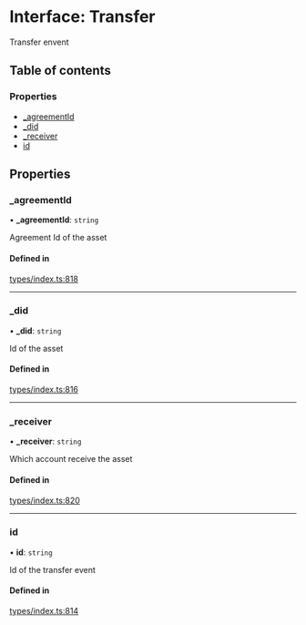 # Interface: Transfer

Transfer envent

## Table of contents

### Properties

- [\_agreementId](Transfer.md#_agreementid)
- [\_did](Transfer.md#_did)
- [\_receiver](Transfer.md#_receiver)
- [id](Transfer.md#id)

## Properties

### \_agreementId

• **\_agreementId**: `string`

Agreement Id of the asset

#### Defined in

[types/index.ts:818](https://github.com/nevermined-io/react-components/blob/cc28a85/catalog/src/types/index.ts#L818)

___

### \_did

• **\_did**: `string`

Id of the asset

#### Defined in

[types/index.ts:816](https://github.com/nevermined-io/react-components/blob/cc28a85/catalog/src/types/index.ts#L816)

___

### \_receiver

• **\_receiver**: `string`

Which account receive the asset

#### Defined in

[types/index.ts:820](https://github.com/nevermined-io/react-components/blob/cc28a85/catalog/src/types/index.ts#L820)

___

### id

• **id**: `string`

Id of the transfer event

#### Defined in

[types/index.ts:814](https://github.com/nevermined-io/react-components/blob/cc28a85/catalog/src/types/index.ts#L814)
